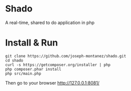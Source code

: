 Shado
=====

A real-time, shared to do application in php

Install & Run
=====
    git clone https://github.com/joseph-montanez/shado.git
    cd shado
    curl -s https://getcomposer.org/installer | php
    php composer.phar install
    php src/main.php

Then go to your browser http://127.0.0.1:8081/

